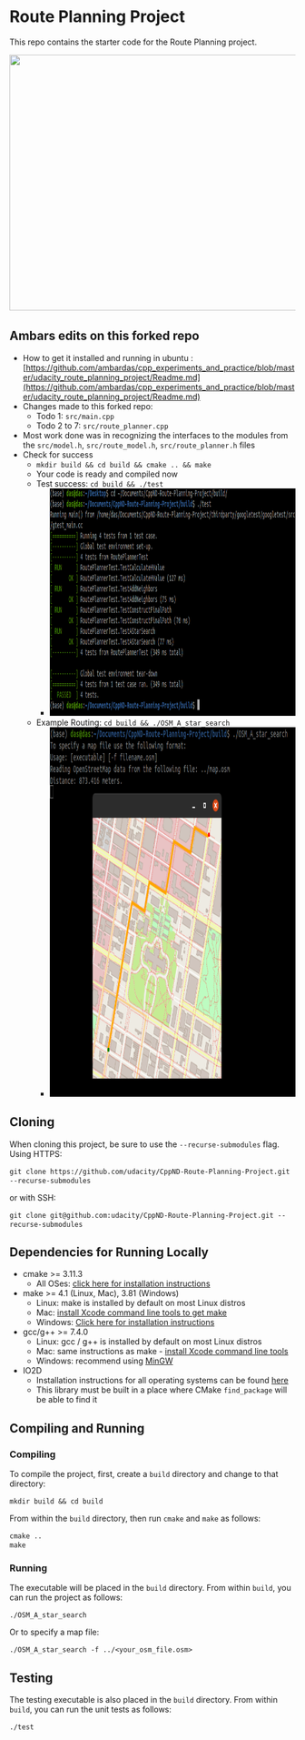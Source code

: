 # Route Planning Project

This repo contains the starter code for the Route Planning project.

<img src="map.png" width="600" height="450" />

## Ambars edits on this forked repo

- How to get it installed and running in ubuntu : [https://github.com/ambardas/cpp_experiments_and_practice/blob/master/udacity_route_planning_project/Readme.md](https://github.com/ambardas/cpp_experiments_and_practice/blob/master/udacity_route_planning_project/Readme.md)
- Changes made to this forked repo: 
  - Todo 1: `src/main.cpp`
  - Todo 2 to 7: `src/route_planner.cpp`
- Most work done was in recognizing the interfaces to the modules from the `src/model.h`, `src/route_model.h`, `src/route_planner.h` files
- Check for success
  - `mkdir build && cd build && cmake .. && make`
  - Your code is ready and compiled now
  - Test success: `cd build && ./test`
    - <img src="test_success.png" width="800" height="400" />
  - Example Routing: `cd build && ./OSM_A_star_search`
    - <img src="route_draw.png" width="700" height="650" />

## Cloning

When cloning this project, be sure to use the `--recurse-submodules` flag. Using HTTPS:
```
git clone https://github.com/udacity/CppND-Route-Planning-Project.git --recurse-submodules
```
or with SSH:
```
git clone git@github.com:udacity/CppND-Route-Planning-Project.git --recurse-submodules
```

## Dependencies for Running Locally
* cmake >= 3.11.3
  * All OSes: [click here for installation instructions](https://cmake.org/install/)
* make >= 4.1 (Linux, Mac), 3.81 (Windows)
  * Linux: make is installed by default on most Linux distros
  * Mac: [install Xcode command line tools to get make](https://developer.apple.com/xcode/features/)
  * Windows: [Click here for installation instructions](http://gnuwin32.sourceforge.net/packages/make.htm)
* gcc/g++ >= 7.4.0
  * Linux: gcc / g++ is installed by default on most Linux distros
  * Mac: same instructions as make - [install Xcode command line tools](https://developer.apple.com/xcode/features/)
  * Windows: recommend using [MinGW](http://www.mingw.org/)
* IO2D
  * Installation instructions for all operating systems can be found [here](https://github.com/cpp-io2d/P0267_RefImpl/blob/master/BUILDING.md)
  * This library must be built in a place where CMake `find_package` will be able to find it

## Compiling and Running

### Compiling
To compile the project, first, create a `build` directory and change to that directory:
```
mkdir build && cd build
```
From within the `build` directory, then run `cmake` and `make` as follows:
```
cmake ..
make
```
### Running
The executable will be placed in the `build` directory. From within `build`, you can run the project as follows:
```
./OSM_A_star_search
```
Or to specify a map file:
```
./OSM_A_star_search -f ../<your_osm_file.osm>
```

## Testing

The testing executable is also placed in the `build` directory. From within `build`, you can run the unit tests as follows:
```
./test
```

